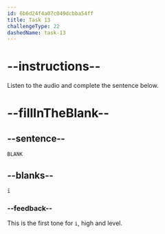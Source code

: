 ```yaml
---
id: 6b6d24f4a07c049dcbba54ff
title: Task 13
challengeType: 22
dashedName: task-13
---
```


<!-- (Audio) A: ī -->

# --instructions--

Listen to the audio and complete the sentence below.

# --fillInTheBlank--

## --sentence--

`BLANK`

## --blanks--

`ī`

### --feedback--

This is the first tone for `i`, high and level.
